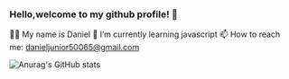 ### Hello,welcome to my github profile! 👋


🙋‍♂️  My name is Daniel
🌱 I’m currently learning javascript
📫 How to reach me: danieljunior50065@gmail.com

![Anurag's GitHub stats](https://github-readme-stats.vercel.app/api?username=anuraghazra&hide=contribs,prs)

